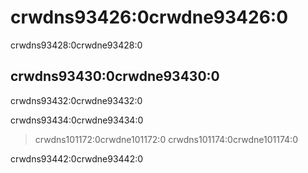 # crwdns93426:0crwdne93426:0

<p class="description">crwdns93428:0crwdne93428:0</p>

## crwdns93430:0crwdne93430:0

crwdns93432:0crwdne93432:0

crwdns93434:0crwdne93434:0

> crwdns101172:0crwdne101172:0 crwdns101174:0crwdne101174:0

crwdns93442:0crwdne93442:0